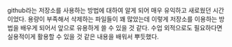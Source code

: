 github라는 저장소를 사용하는 방법에 대하여 알게 되어 매우 유익하고 새로웠던 시간이었다.
용량이 부족해서 삭제하는 파일들이 꽤 많았는데 이렇게 저장소를 이용하는 방법을 배우게 되어서 앞으로 유용하게 쓸 수 있을 것 같다.
수업 외적으로도 필요하다면 실용적이게 활용할 수 있을 것 같은 내용을 배워서 뿌듯했다.
